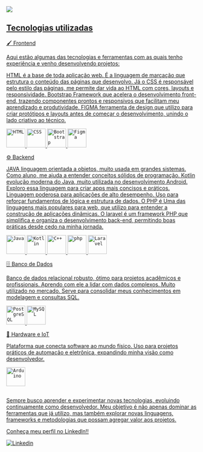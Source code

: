 <div>
<a href="https://github.com/Gabr1ell1">
<img src="https://capsule-render.vercel.app/api?type=waving&color=0:EE82EE,100:8A2BE2&height=200&section=header&text=Olá!%20My%20name%20is%20Gabrielly!&fontSize=35&fontColor=fff&animation=fadeIn&fontAlignY=35"/>
</div>
	
## Tecnologias utilizadas
🖌️ Frontend

Aqui estão algumas das tecnologias e ferramentas com as quais tenho experiência e venho desenvolvendo projetos:

HTML é a base de toda aplicação web. É a linguagem de marcação que estrutura o conteúdo das páginas que desenvolvo. Já o CSS é responsável pelo estilo das páginas, me permite dar vida ao HTML com cores, layouts e responsividade. Bootstrap Framework que acelera o desenvolvimento front-end, trazendo componentes prontos e responsivos que facilitam meu aprendizado e produtividade. FIGMA ferramenta de design que utilizo para criar protótipos e layouts antes de começar o desenvolvimento, unindo o lado criativo ao técnico.


 <code><img width="50" src="https://raw.githubusercontent.com/marwin1991/profile-technology-icons/refs/heads/main/icons/html.png" alt="HTML" title="HTML"/></code>
 <code><img width="50" src="https://raw.githubusercontent.com/marwin1991/profile-technology-icons/refs/heads/main/icons/css.png" alt="CSS" title="CSS"/></code>
 <code><img width="50" src="https://raw.githubusercontent.com/marwin1991/profile-technology-icons/refs/heads/main/icons/bootstrap.png" alt="Bootstrap" title="Bootstrap"/></code>
 <code><img width="50" src="https://raw.githubusercontent.com/marwin1991/profile-technology-icons/refs/heads/main/icons/figma.png" alt="Figma" title="Figma"/></code>

 
 ⚙️ Backend
 
 JAVA linguagem orientada a objetos, muito usada em grandes sistemas. Como aluno, me ajuda a entender conceitos sólidos de programação. Kotlin evolução moderna do Java, muito utilizada no desenvolvimento Android. Exploro essa linguagem para criar apps mais concisos e práticos. Linguagem poderosa para aplicações de alto desempenho. Uso para reforçar fundamentos de lógica e estrutura de dados.  O PHP é Uma das linguagens mais populares para web, que utilizo para entender a construção de aplicações dinâmicas. O laravel é um framework PHP que simplifica e organiza o desenvolvimento back-end, permitindo boas práticas desde cedo na minha jornada.

	
 <code><img width="50" src="https://raw.githubusercontent.com/marwin1991/profile-technology-icons/refs/heads/main/icons/java.png" alt="Java" title="Java"/></code>
 <code><img width="50" src="https://raw.githubusercontent.com/marwin1991/profile-technology-icons/refs/heads/main/icons/kotlin.png" alt="Kotlin" title="Kotlin"/></code>
 <code><img width="50" src="https://raw.githubusercontent.com/marwin1991/profile-technology-icons/refs/heads/main/icons/c++.png" alt="C++" title="C++"/></code>
 <code><img width="50" src="https://raw.githubusercontent.com/marwin1991/profile-technology-icons/refs/heads/main/icons/php.png" alt="php" title="php"/></code>
 <code><img width="50" src="https://raw.githubusercontent.com/marwin1991/profile-technology-icons/refs/heads/main/icons/laravel.png" alt="Laravel" title="Laravel"/></code>

 🗄️ Banco de Dados
 
 Banco de dados relacional robusto, ótimo para projetos acadêmicos e profissionais. Aprendo com ele a lidar com dados complexos.  Muito utilizado no mercado. Serve para consolidar meus conhecimentos em modelagem e consultas SQL.
	
 <code><img width="50" src="https://raw.githubusercontent.com/marwin1991/profile-technology-icons/refs/heads/main/icons/postgresql.png" alt="PostgreSQL" title="PostgreSQL"/></code>
 <code><img width="50" src="https://raw.githubusercontent.com/marwin1991/profile-technology-icons/refs/heads/main/icons/mysql.png" alt="MySQL" title="MySQL"/></code>

 🔌 Hardware e IoT
 
 Plataforma que conecta software ao mundo físico. Uso para projetos práticos de automação e eletrônica, expandindo minha visão como desenvolvedor.
	
 <code><img width="50" src="https://raw.githubusercontent.com/marwin1991/profile-technology-icons/refs/heads/main/icons/arduino.png" alt="Arduino" title="Arduino"/></code>
 
</div>

##
Sempre busco aprender e experimentar novas tecnologias, evoluindo continuamente como desenvolvedor. 
Meu objetivo é não apenas dominar as ferramentas que já utilizo, mas também explorar novas linguagens, frameworks e metodologias que possam agregar valor aos projetos.

Conheça meu perfil no Linkedln!!

[![Linkedin](https://img.shields.io/badge/-LinkedIn-blue?style=for-the-badge&logo=Linkedin&logoColor=white)](www.linkedin.com/in/gabriellynasserb)



